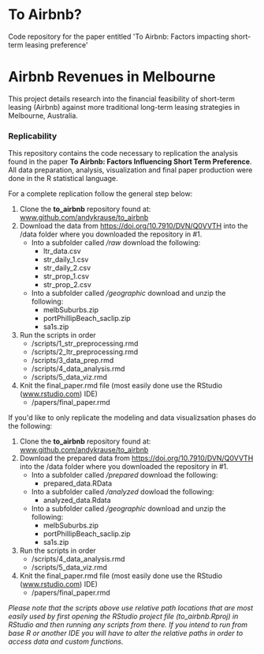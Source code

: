 # To Airbnb?
Code repository for the paper entitled 'To Airbnb: Factors impacting short-term leasing preference'

# Airbnb Revenues in Melbourne 

This project details research into the financial feasibility of short-term leasing (Airbnb) against more traditional long-term leasing strategies in Melbourne, Australia.  

### Replicability

This repository contains the code necessary to replication the analysis found in the paper **To Airbnb: Factors Influencing Short Term Preference**.  All data preparation, analysis, visualization and final paper production were done in the R statistical language.  

For a complete replication follow the general step below:

1. Clone the **to_airbnb** repository found at: www.github.com/andykrause/to_airbnb
2. Download the data from https://doi.org/10.7910/DVN/Q0VVTH into the /data folder where you downloaded the repository in #1. 
    *  Into a subfolder called */raw* download the following:
        *  ltr_data.csv
        *  str_daily_1.csv
        *  str_daily_2.csv
        *  str_prop_1.csv
        *  str_prop_2.csv
    *   Into a subfolder called */geographic* download and unzip the following:
        *  melbSuburbs.zip
        *  portPhillipBeach_saclip.zip
        *  sa1s.zip
3. Run the scripts in order
    * /scripts/1_str_preprocessing.rmd
    * /scripts/2_ltr_preprocessing.rmd
    * /scripts/3_data_prep.rmd
    * /scripts/4_data_analysis.rmd
    * /scripts/5_data_viz.rmd
4. Knit the final_paper.rmd file (most easily done use the RStudio (www.rstudio.com) IDE)
    * /papers/final_paper.rmd

If you'd like to only replicate the modeling and data visualizsation phases do the following:

1. Clone the **to_airbnb** repository found at: www.github.com/andykrause/to_airbnb
2. Download the prepared data from https://doi.org/10.7910/DVN/Q0VVTH into the /data folder where you downloaded the repository in #1. 
    *  Into a subfolder called */prepared* download the following:
        *  prepared_data.RData
    *   Into a subfolder called */analyzed* dowload the following:
        *  analyzed_data.Rdata
    *   Into a subfolder called */geographic* download and unzip the following:
        *  melbSuburbs.zip
        *  portPhillipBeach_saclip.zip
        *  sa1s.zip
3. Run the scripts in order
    * /scripts/4_data_analysis.rmd
    * /scripts/5_data_viz.rmd
4. Knit the final_paper.rmd file (most easily done use the RStudio (www.rstudio.com) IDE)
    * /papers/final_paper.rmd

*Please note that the scripts above use relative path locations that are most easily used by first opening the RStudio project file (to_airbnb.Rproj) in RStudio and then running any scripts from there. If you intend to run from base R or another IDE you will have to alter the relative paths in order to access data and custom functions.* 


